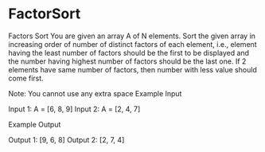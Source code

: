 # FactorSort
Factors Sort
You are given an array A of N elements. Sort the given array in increasing order of number of distinct factors of each element, i.e., element having the least number of factors should be the first to be displayed and the number having highest number of factors should be the last one. If 2 elements have same number of factors, then number with less value should come first.

Note: You cannot use any extra space
Example Input

Input 1:
A = [6, 8, 9]
Input 2:
A = [2, 4, 7]


Example Output

Output 1:
[9, 6, 8]
Output 2:
[2, 7, 4]
